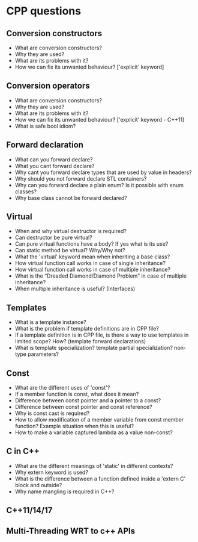 # CPP questions

## Conversion constructors 
  - What are conversion constructors?
  - Why they are used?
  - What are its problems with it?
  - How we can fix its unwanted behaviour? ['explicit' keyword]

## Conversion operators
  - What are conversion constructors?
  - Why they are used?
  - What are its problems with it?
  - How we can fix its unwanted behaviour? ['explicit' keyword - C++11]
  - What is safe bool idiom?

## Forward declaration 
  - What can you forward declare?
  - What you cant forward declare?
  - Why cant you forward declare types that are used by value in headers?
  - Why should you not forward declare STL containers?
  - Why can you forward declare a plain enum? Is it possible with enum classes?
  - Why base class cannot be forward declared?
  
## Virtual
  - When and why virtual destructor is required?
  - Can destructor be pure virtual?
  - Can pure virtual functions have a body? If yes what is its use?
  - Can static method be virtual? Why/Why not?
  - What the 'virtual' keyword mean when inheriting a base class?
  - How virtual function call works in case of single inheritance?
  - How virtual function call works in case of multiple inheritance?
  - What is the “Dreaded Diamond/Diamond Problem” in case of multiple inheritance? 
  - When multiple inheritance is useful? (Interfaces)
  
## Templates
  - What is a template instance?
  - What is the problem if template definitions are in CPP file?
  - If a template definition is in CPP file, is there a way to use templates in limited scope? How? (template forward declarations)
  - What is template specialization? template partial specialization? non-type parameters?
  
## Const
  - What are the different uses of 'const'?
  - If a member function is const, what does it mean?
  - Difference between const pointer and a pointer to a const?
  - Difference between const pointer and const reference?
  - Why is const cast is required?
  - How to allow modification of a member variable from const member function? Example situation when this is useful?
  - How to make a variable captured lambda as a value non-const?
  
## C in C++
  - What are the different meanings of 'static' in different contexts?
  - Why extern keyword is used?
  - What is the difference between a function defined inside a 'extern C' block and outside?
  - Why name mangling is required in C++?
  
## C++11/14/17

## Multi-Threading WRT to c++ APIs
